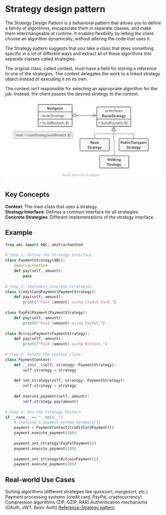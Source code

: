 # Strategy design pattern

The Strategy Design Pattern is a behavioral pattern that allows you to define a family of algorithms, encapsulate them in separate classes, and make them interchangeable at runtime. It enables flexibility by letting the client choose an algorithm dynamically, without altering the code that uses it.

The Strategy pattern suggests that you take a class that does something specific in a lot of different ways and extract all of these algorithms into separate classes called strategies.

The original class, called context, must have a field for storing a reference to one of the strategies. The context delegates the work to a linked strategy object instead of executing it on its own.

The context isn’t responsible for selecting an appropriate algorithm for the job. Instead, the client passes the desired strategy to the context.  
![strategy_patter text](strategy_pattern.png)

## Key Concepts

**Context**: The main class that uses a strategy.  
**Strategy Interface**: Defines a common interface for all strategies.  
**Concrete Strategies**: Different implementations of the strategy interface.

## Example

```python
from abc import ABC, abstractmethod

# Step 1: Define the Strategy Interface
class PaymentStrategy(ABC):
    @abstractmethod
    def pay(self, amount):
        pass

# Step 2: Implement Concrete Strategies
class CreditCardPayment(PaymentStrategy):
    def pay(self, amount):
        print(f"Paid {amount} using Credit Card.")

class PayPalPayment(PaymentStrategy):
    def pay(self, amount):
        print(f"Paid {amount} using PayPal.")

class BitcoinPayment(PaymentStrategy):
    def pay(self, amount):
        print(f"Paid {amount} using Bitcoin.")

# Step 3: Define the Context Class
class PaymentContext:
    def __init__(self, strategy: PaymentStrategy):
        self.strategy = strategy

    def set_strategy(self, strategy: PaymentStrategy):
        self.strategy = strategy

    def execute_payment(self, amount):
        self.strategy.pay(amount)

# Step 4: Use the Strategy Pattern
if __name__ == "__main__":
    # Choosing a payment method dynamically
    payment = PaymentContext(CreditCardPayment())
    payment.execute_payment(100)

    payment.set_strategy(PayPalPayment())
    payment.execute_payment(200)

    payment.set_strategy(BitcoinPayment())
    payment.execute_payment(300)
```

## Real-world Use Cases

Sorting algorithms (different strategies like quicksort, mergesort, etc.)
Payment processing systems (credit card, PayPal, cryptocurrency)
Compression algorithms (ZIP, GZIP, RAR)
Authentication mechanisms (OAuth, JWT, Basic Auth)
[Reference-Strategy pattern](https://refactoring.guru/design-patterns/strategy)
